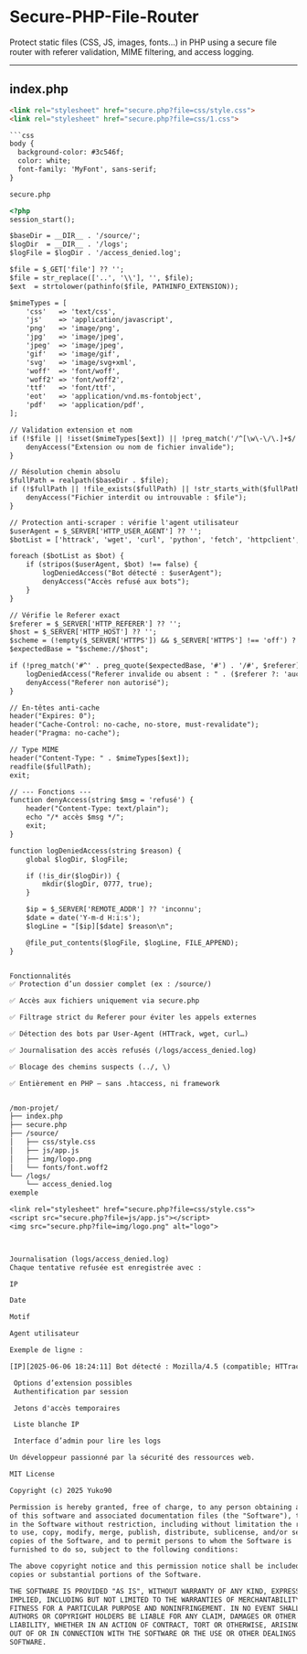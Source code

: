 # Secure-PHP-File-Router

Protect static files (CSS, JS, images, fonts...) in PHP using a secure file router with referer validation, MIME filtering, and access logging.

---

## index.php

```html
<link rel="stylesheet" href="secure.php?file=css/style.css">
<link rel="stylesheet" href="secure.php?file=css/1.css">

```css
body {
  background-color: #3c546f;
  color: white;
  font-family: 'MyFont', sans-serif;
}

secure.php

<?php
session_start();

$baseDir = __DIR__ . '/source/';
$logDir  = __DIR__ . '/logs';
$logFile = $logDir . '/access_denied.log';

$file = $_GET['file'] ?? '';
$file = str_replace(['..', '\\'], '', $file);
$ext  = strtolower(pathinfo($file, PATHINFO_EXTENSION));

$mimeTypes = [
    'css'   => 'text/css',
    'js'    => 'application/javascript',
    'png'   => 'image/png',
    'jpg'   => 'image/jpeg',
    'jpeg'  => 'image/jpeg',
    'gif'   => 'image/gif',
    'svg'   => 'image/svg+xml',
    'woff'  => 'font/woff',
    'woff2' => 'font/woff2',
    'ttf'   => 'font/ttf',
    'eot'   => 'application/vnd.ms-fontobject',
    'pdf'   => 'application/pdf',
];

// Validation extension et nom
if (!$file || !isset($mimeTypes[$ext]) || !preg_match('/^[\w\-\/\.]+$/', $file)) {
    denyAccess("Extension ou nom de fichier invalide");
}

// Résolution chemin absolu
$fullPath = realpath($baseDir . $file);
if (!$fullPath || !file_exists($fullPath) || !str_starts_with($fullPath, realpath($baseDir))) {
    denyAccess("Fichier interdit ou introuvable : $file");
}

// Protection anti-scraper : vérifie l'agent utilisateur
$userAgent = $_SERVER['HTTP_USER_AGENT'] ?? '';
$botList = ['httrack', 'wget', 'curl', 'python', 'fetch', 'httpclient', 'libwww'];

foreach ($botList as $bot) {
    if (stripos($userAgent, $bot) !== false) {
        logDeniedAccess("Bot détecté : $userAgent");
        denyAccess("Accès refusé aux bots");
    }
}

// Vérifie le Referer exact
$referer = $_SERVER['HTTP_REFERER'] ?? '';
$host = $_SERVER['HTTP_HOST'] ?? '';
$scheme = (!empty($_SERVER['HTTPS']) && $_SERVER['HTTPS'] !== 'off') ? 'https' : 'http';
$expectedBase = "$scheme://$host";

if (!preg_match('#^' . preg_quote($expectedBase, '#') . '/#', $referer)) {
    logDeniedAccess("Referer invalide ou absent : " . ($referer ?: 'aucun'));
    denyAccess("Referer non autorisé");
}

// En-têtes anti-cache
header("Expires: 0");
header("Cache-Control: no-cache, no-store, must-revalidate");
header("Pragma: no-cache");

// Type MIME
header("Content-Type: " . $mimeTypes[$ext]);
readfile($fullPath);
exit;

// --- Fonctions ---
function denyAccess(string $msg = 'refusé') {
    header("Content-Type: text/plain");
    echo "/* accès $msg */";
    exit;
}

function logDeniedAccess(string $reason) {
    global $logDir, $logFile;

    if (!is_dir($logDir)) {
        mkdir($logDir, 0777, true);
    }

    $ip = $_SERVER['REMOTE_ADDR'] ?? 'inconnu';
    $date = date('Y-m-d H:i:s');
    $logLine = "[$ip][$date] $reason\n";

    @file_put_contents($logFile, $logLine, FILE_APPEND);
}


Fonctionnalités
✅ Protection d’un dossier complet (ex : /source/)

✅ Accès aux fichiers uniquement via secure.php

✅ Filtrage strict du Referer pour éviter les appels externes

✅ Détection des bots par User-Agent (HTTrack, wget, curl…)

✅ Journalisation des accès refusés (/logs/access_denied.log)

✅ Blocage des chemins suspects (../, \)

✅ Entièrement en PHP — sans .htaccess, ni framework


/mon-projet/
├── index.php
├── secure.php
├── /source/
│   ├── css/style.css
│   ├── js/app.js
│   ├── img/logo.png
│   └── fonts/font.woff2
└── /logs/
    └── access_denied.log
exemple

<link rel="stylesheet" href="secure.php?file=css/style.css">
<script src="secure.php?file=js/app.js"></script>
<img src="secure.php?file=img/logo.png" alt="logo">



Journalisation (logs/access_denied.log)
Chaque tentative refusée est enregistrée avec :

IP

Date

Motif

Agent utilisateur

Exemple de ligne :

[IP][2025-06-06 18:24:11] Bot détecté : Mozilla/4.5 (compatible; HTTrack 3.0x; Windows XP)

 Options d’extension possibles
 Authentification par session

 Jetons d'accès temporaires

 Liste blanche IP

 Interface d’admin pour lire les logs

Un développeur passionné par la sécurité des ressources web.

MIT License

Copyright (c) 2025 Yuko90

Permission is hereby granted, free of charge, to any person obtaining a copy
of this software and associated documentation files (the "Software"), to deal
in the Software without restriction, including without limitation the rights  
to use, copy, modify, merge, publish, distribute, sublicense, and/or sell  
copies of the Software, and to permit persons to whom the Software is  
furnished to do so, subject to the following conditions:

The above copyright notice and this permission notice shall be included in all  
copies or substantial portions of the Software.

THE SOFTWARE IS PROVIDED "AS IS", WITHOUT WARRANTY OF ANY KIND, EXPRESS OR  
IMPLIED, INCLUDING BUT NOT LIMITED TO THE WARRANTIES OF MERCHANTABILITY,  
FITNESS FOR A PARTICULAR PURPOSE AND NONINFRINGEMENT. IN NO EVENT SHALL THE  
AUTHORS OR COPYRIGHT HOLDERS BE LIABLE FOR ANY CLAIM, DAMAGES OR OTHER  
LIABILITY, WHETHER IN AN ACTION OF CONTRACT, TORT OR OTHERWISE, ARISING FROM,  
OUT OF OR IN CONNECTION WITH THE SOFTWARE OR THE USE OR OTHER DEALINGS IN THE  
SOFTWARE.




